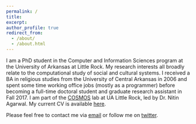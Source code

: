 ```yaml
---
permalink: /
title: 
excerpt: 
author_profile: true
redirect_from: 
  - /about/
  - /about.html
---
```


I am a PhD student in the Computer and Information Sciences program at the University of Arkansas at Little Rock. My research interests all broadly relate to the computational study of social and cultural systems. I received a BA in religious studies from the University of Central Arkansas in 2006 and spent some time working office jobs (mostly as a programmer) before becoming a full-time doctoral student and graduate research assistant in Fall 2017. I am part of the [COSMOS](http://cosmos.ualr.edu/) lab at UA Little Rock, led by Dr. Nitin Agarwal. My current CV is available [here](zacharykstine.github.io/files/20190404_cv.pdf).

Please feel free to contact me via [email](mailto:zkstine@ualr.edu) or follow me on [twitter](http://twitter.com/zacharykstine).

